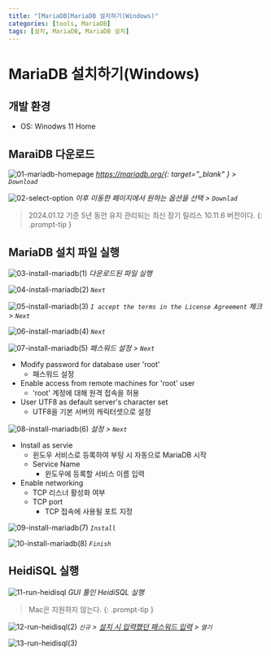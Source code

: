 ```yaml
---
title: "[MariaDB]MariaDB 설치하기(Windows)"
categories: [tools, MariaDB]
tags: [설치, MariaDB, MariaDB 설치]
---
```


# MariaDB 설치하기(Windows)

## 개발 환경
- OS: Winodws 11 Home

## MaraiDB 다운로드

![01-mariadb-homepage](/assets/img/posts/tools/mariadb/01-mariadb-homepage.png)
*<https://mariadb.org/>{: target="_blank" } > `Download`*

![02-select-option](/assets/img/posts/tools/mariadb/02-select-option.png)
*이후 이동한 페이지에서 원하는 옵션을 선택 > `Downlad`*

> 2024.01.12 기준 5년 동안 유지 관리되는 최신 장기 릴리스 10.11.6 버전이다.
{: .prompt-tip }

## MariaDB 설치 파일 실행

![03-install-mariadb(1)](/assets/img/posts/tools/mariadb/03-install-mariadb(1).png)
*다운로드된 파일 실행*

![04-install-mariadb(2)](/assets/img/posts/tools/mariadb/04-install-mariadb(2).png)
*`Next`*

![05-install-mariadb(3)](/assets/img/posts/tools/mariadb/05-install-mariadb(3).png)
*`I accept the terms in the License Agreement` 체크 > `Next`*

![06-install-mariadb(4)](/assets/img/posts/tools/mariadb/06-install-mariadb(4).png)
*`Next`*

<a id="anchor1"></a>

![07-install-mariadb(5)](/assets/img/posts/tools/mariadb/07-install-mariadb(5).png)
*패스워드 설정 > `Next`*

- Modify password for database user 'root'
	+ 패스워드 설정
- Enable access from remote machines for 'root' user
	+ 'root' 계정에 대해 원격 접속을 허용
- User UTF8 as default server's character set
	+ UTF8을 기본 서버의 캐릭터셋으로 설정

![08-install-mariadb(6)](/assets/img/posts/tools/mariadb/08-install-mariadb(6).png)
*설정 > `Next`*

- Install as servie
	+ 윈도우 서비스로 등록하여 부팅 시 자동으로 MariaDB 시작
	+ Service Name
		* 윈도우에 등록할 서비스 이름 입력
- Enable networking
	+ TCP 리스너 활성화 여부
	+ TCP port
		* TCP 접속에 사용될 포트 지정

![09-install-mariadb(7)](/assets/img/posts/tools/mariadb/09-install-mariadb(7).png)
*`Install`*

![10-install-mariadb(8)](/assets/img/posts/tools/mariadb/10-install-mariadb(8).png)
*`Finish`*

## HeidiSQL 실행

![11-run-heidisql](/assets/img/posts/tools/mariadb/11-run-heidisql(1).png)
*GUI 툴인 HeidiSQL 실행*

> Mac은 지원하지 않는다.
{: .prompt-tip }

![12-run-heidisql(2)](/assets/img/posts/tools/mariadb/12-run-heidisql(2).png)
*`신규` > [설치 시 입력했던 패스워드 입력](#anchor1) > `열기`*

![13-run-heidisql(3)](/assets/img/posts/tools/mariadb/13-run-heidisql(3).png)